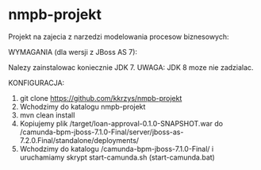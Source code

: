 nmpb-projekt
============
Projekt na zajecia z narzedzi modelowania procesow biznesowych:

WYMAGANIA (dla wersji z JBoss AS 7):

Nalezy zainstalowac koniecznie JDK 7.
UWAGA: JDK 8 moze nie zadzialac.

KONFIGURACJA:

1. git clone https://github.com/kkrzys/nmpb-projekt
2. Wchodzimy do katalogu nmpb-projekt
3. mvn clean install
4. Kopiujemy plik /target/loan-approval-0.1.0-SNAPSHOT.war do /camunda-bpm-jboss-7.1.0-Final/server/jboss-as-7.2.0.Final/standalone/deployments/
5. Wchodzimy do katalogu /camunda-bpm-jboss-7.1.0-Final/ i uruchamiamy skrypt start-camunda.sh (start-camunda.bat)
